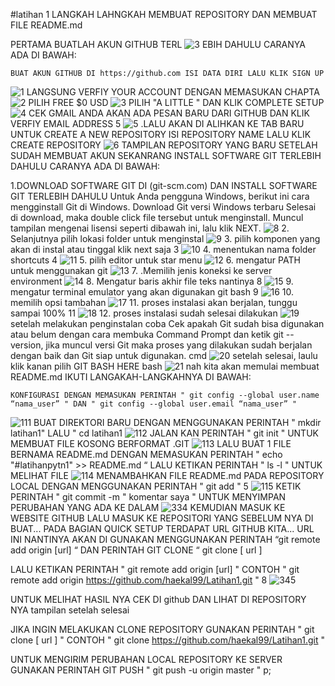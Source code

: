 #latihan 1
LANGKAH LAHNGKAH MEMBUAT REPOSITORY DAN MEMBUAT FILE README.md

PERTAMA BUATLAH AKUN GITHUB TERL
![3](https://user-images.githubusercontent.com/57052141/68079282-ff289d00-fe19-11e9-83e2-0d635123e049.jpg)
EBIH DAHULU CARANYA ADA DI BAWAH:

    BUAT AKUN GITHUB DI https://github.com ISI DATA DIRI LALU KLIK SIGN UP 
![1](https://user-images.githubusercontent.com/57052141/68079256-b83aa780-fe19-11e9-99f3-7756aece88f3.JPG)
LANGSUNG VERFIY YOUR ACCOUNT DENGAN MEMASUKAN CHAPTA
![2](https://user-images.githubusercontent.com/57052141/68079266-dbfded80-fe19-11e9-9576-2417a26ba361.jpg)
PILIH FREE $0 USD
![3](https://user-images.githubusercontent.com/57052141/68079300-2da67800-fe1a-11e9-8bf6-efb74fd9bcdd.jpg)
PILIH "A LITTLE " DAN KLIK COMPLETE SETUP
![4](https://user-images.githubusercontent.com/57052141/68079305-3d25c100-fe1a-11e9-9f82-0341a1c1feb9.jpg)
CEK GMAIL ANDA AKAN ADA PESAN BARU DARI GITHUB DAN KLIK VERFIY EMAIL ADDRESS 5
![5](https://user-images.githubusercontent.com/57052141/68079402-58dd9700-fe1b-11e9-9aba-1a7f6025c64b.png)
.LALU AKAN DI ALIHKAN KE TAB BARU UNTUK CREATE A NEW REPOSITORY ISI REPOSITORY NAME LALU KLIK CREATE REPOSITORY 
![6](https://user-images.githubusercontent.com/57052141/68079431-e15c3780-fe1b-11e9-83cc-d3a2dcf31ea9.png)
TAMPILAN REPOSITORY YANG BARU
SETELAH SUDAH MEMBUAT AKUN SEKANRANG INSTALL SOFTWARE GIT TERLEBIH DAHULU CARANYA ADA DI BAWAH:

1.DOWNLOAD SOFTWARE GIT DI (git-scm.com) DAN INSTALL SOFTWARE GIT TERLEBIH DAHULU Untuk Anda pengguna Windows, berikut ini cara mengginstall Git di Windows. Download Git versi Windows terbaru Selesai di download, maka double click file tersebut untuk menginstall. Muncul tampilan mengenai lisensi seperti dibawah ini, lalu klik NEXT. 
![8](https://user-images.githubusercontent.com/57052141/68079474-c2aa7080-fe1c-11e9-9c1c-54b993ef24f8.jpg)
2. Selanjutnya pilih lokasi folder untuk menginstal 
![9](https://user-images.githubusercontent.com/57052141/68079481-d48c1380-fe1c-11e9-80bd-bdbb9cdbc56f.jpg)
 3. pilih komponen yang akan di instal atau tinggal klik next saja 3
![10](https://user-images.githubusercontent.com/57052141/68079496-32b8f680-fe1d-11e9-980d-38bed73988e6.jpg)
4. menentukan nama folder shortcuts 4
![11](https://user-images.githubusercontent.com/57052141/68079511-68f67600-fe1d-11e9-9ffe-66e5ea3a9865.jpg)
5. pilih editor untuk star menu 
![12](https://user-images.githubusercontent.com/57052141/68079514-83305400-fe1d-11e9-9a09-7ee72a7942bd.jpg)
6. mengatur PATH untuk menggunakan git 
![13](https://user-images.githubusercontent.com/57052141/68079517-9cd19b80-fe1d-11e9-9b16-9198a0ef6fcd.jpg)
 7. .Memilih jenis koneksi ke server environment 
![14](https://user-images.githubusercontent.com/57052141/68079529-b541b600-fe1d-11e9-92fd-1133e873f6bb.jpg)
 8. Mengatur baris akhir file teks nantinya 8
![15](https://user-images.githubusercontent.com/57052141/68079545-fcc84200-fe1d-11e9-84a4-eaef1982ec12.jpg)
 9. mengatur terminal emulator yang akan digunakan git bash 9
![16](https://user-images.githubusercontent.com/57052141/68079548-0782d700-fe1e-11e9-9f55-5decab10c50e.jpg)
10. memilih opsi tambahan
![17](https://user-images.githubusercontent.com/57052141/68079561-2b461d00-fe1e-11e9-8ba7-658bc91ab049.jpg)
11. proses instalasi akan berjalan, tunggu sampai 100% 11
![18](https://user-images.githubusercontent.com/57052141/68079574-44e76480-fe1e-11e9-87fe-f3c6ec07cad1.jpg)
 12. proses instalasi sudah selesai dilakukan
![19](https://user-images.githubusercontent.com/57052141/68079587-77915d00-fe1e-11e9-8a5a-89e954326e1d.jpg)
setelah melakukan penginstalan coba Cek apakah Git sudah bisa digunakan atau belum dengan cara membuka Command Prompt dan ketik git --version, jika muncul versi Git maka proses yang dilakukan sudah berjalan dengan baik dan Git siap untuk digunakan. cmd
![20](https://user-images.githubusercontent.com/57052141/68079593-909a0e00-fe1e-11e9-8248-d56e42e7dd0a.JPG)
setelah selesai, laulu klik kanan pilih GIT BASH HERE bash
![21](https://user-images.githubusercontent.com/57052141/68079599-b0313680-fe1e-11e9-8cbf-41d8bcadb492.jpg)
nah kita akan memulai membuat README.md IKUTI LANGAKAH-LANGKAHNYA DI BAWAH:

    KONFIGURASI DENGAN MEMASUKAN PERINTAH " git config --global user.name “nama_user” " DAN " git config --global user.email “nama_user” " 
![111](https://user-images.githubusercontent.com/57052141/68079668-a65c0300-fe1f-11e9-861a-1b8b4f9ede30.png)
BUAT DIREKTORI BARU DENGAN MENGGUNAKAN PERINTAH " mkdir latihan1" LALU " cd latihan1 
![112](https://user-images.githubusercontent.com/57052141/68079698-2b471c80-fe20-11e9-9543-9382664b96b1.png)
JALAN KAN PERINTAH " git init " UNTUK MEMBUAT FILE KOSONG BERFORMAT .GIT 
![113](https://user-images.githubusercontent.com/57052141/68079726-b1636300-fe20-11e9-95e0-7edd64726b04.png)
LALU BUAT 1 FILE BERNAMA README.md DENGAN MEMASUKAN PERINTAH " echo "#latihanpytn1" >> README.md “ LALU KETIKAN PERINTAH " ls -l " UNTUK MELIHAT FILE 
![114](https://user-images.githubusercontent.com/57052141/68079743-2767ca00-fe21-11e9-8b2f-3df70cca8bf6.png)
MENAMBAHKAN FILE README.md PADA REPOSITORY LOCAL DENGAN MENGGUNAKAN PERINTAH " git add " 5
![115](https://user-images.githubusercontent.com/57052141/68079774-92b19c00-fe21-11e9-8fea-2bc2275471d1.png)
KETIK PERINTAH " git commit -m " komentar saya " UNTUK MENYIMPAN PERUBAHAN YANG ADA KE DALAM 
![334](https://user-images.githubusercontent.com/57052141/68079854-0a33fb00-fe23-11e9-890c-340894a4d608.jpg)
KEMUDIAN MASUK KE WEBSITE GITHUB LALU MASUK KE REPOSITORI YANG SEBELUM NYA DI BUAT... PADA BAGIAN QUICK SETUP TERDAPAT URL GITHUB KITA... URL INI NANTINYA AKAN DI GUNAKAN MENGGUNAKAN PERINTAH “git remote add origin [url] “ DAN PERINTAH GIT CLONE “ git clone [ url ] 


LALU KETIKAN PERINTAH " git remote add origin [url] " CONTOH " git remote add origin https://github.com/haekal99/Latihan1.git " 8
![345](https://user-images.githubusercontent.com/57052141/68079881-90504180-fe23-11e9-853e-8e62a4b7c3e8.jpg)


UNTUK MELIHAT HASIL NYA CEK DI github DAN LIHAT DI REPOSITORY NYA tampilan setelah selesai

JIKA INGIN MELAKUKAN CLONE REPOSITORY GUNAKAN PERINTAH " git clone [ url ] " CONTOH " git clone https://github.com/haekal99/Latihan1.git " 


UNTUK MENGIRIM PERUBAHAN LOCAL REPOSITORY KE SERVER GUNAKAN PERINTAH GIT PUSH " git push -u origin master " p;








